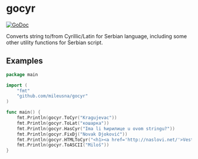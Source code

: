 # gocyr
[![GoDoc](https://godoc.org/github.com/mileusna/gocyr?status.svg)](https://godoc.org/github.com/mileusna/gocyr)

Converts string to/from Cyrillic/Latin for Serbian language, including some other utility functions for Serbian script.

## Examples

```Go
package main

import (
	"fmt"
	"github.com/mileusna/gocyr"
)

func main() {
    fmt.Println(gocyr.ToCyr("Kragujevac"))
    fmt.Println(gocyr.ToLat("кошарка"))
	fmt.Println(gocyr.HasCyr("Ima li ћирилице u ovom stringu?"))
    fmt.Println(gocyr.FixDj("Novak Djoković"))
    fmt.Println(gocyr.HTMLToCyr("<h1><a href='http://naslovi.net/'>Vesti dana</a></h1>"))
    fmt.Println(gocyr.ToASCII("Miloš"))
}
```
